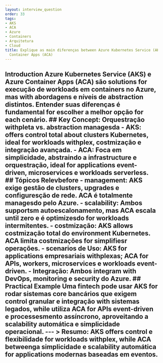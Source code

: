 ```yaml
---
layout: interview_question
order: 33
tags:
- AKS
- ACA
- Azure
- Containers
- Arquitetura
- Cloud
title: Explique as main diferenças between Azure Kubernetes Service (AKS) e Azure
  Container Apps (ACA)
---
```


## Introduction Azure Kubernetes Service (AKS) e Azure Container Apps (ACA) são solutions for execução de workloads em containers no Azure, mas with abordagens e níveis de abstraction distintos. Entender suas diferenças é fundamental for escolher a melhor opção for each cenário. ## Key Concept: Orquestração withpleta vs. abstraction managesda - **AKS**: offers control total about clusters Kubernetes, ideal for workloads withplex, costmização e integração avançada. - **ACA**: Foca em simplicidade, abstraindo a infrastructure e orquestração, ideal for applications event-driven, microservices e workloads serverless. ## Tópicos Relevbefore - **management**: AKS exige gestão de clusters, upgrades e configuresção de rede. ACA é totalmente managesdo pelo Azure. - **scalability**: Ambos supportsm autoescalonamento, mas ACA escala until zero e é optimizesdo for workloads intermitentes. - **costmização**: AKS allows costmização total do environment Kubernetes. ACA limita costmizações for simplifiesr operações. - **scenarios de Uso**: AKS for applications empresariais withplexas; ACA for APIs, workers, microservices e workloads event-driven. - **Integração**: Ambos integram with DevOps, monitoring e security do Azure. ## Practical Example Uma fintech pode usar AKS for rodar sistemas core bancários que exigem control granular e integração with sistemas legados, while utiliza ACA for APIs event-driven e processesmento assíncrono, aproveitando a scalability automática e simplicidade operacional. --- > **Resumo:** AKS offers control e flexibilidade for workloads withplex, while ACA betweenga simplicidade e scalability automática for applications modernas baseadas em eventos.